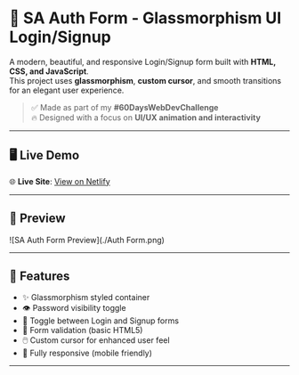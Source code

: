 # 🔐 SA Auth Form - Glassmorphism UI Login/Signup

A modern, beautiful, and responsive Login/Signup form built with **HTML, CSS, and JavaScript**.  
This project uses **glassmorphism**, **custom cursor**, and smooth transitions for an elegant user experience.

> ✅ Made as part of my **#60DaysWebDevChallenge**  
> 🔥 Designed with a focus on **UI/UX animation and interactivity**

---

## 🖥️ Live Demo

🌐 **Live Site**: [View on Netlify](https://your-netlify-link.netlify.app)

---

## 📸 Preview

![SA Auth Form Preview](./Auth Form.png)

---

## 🚀 Features

- ✨ Glassmorphism styled container
- 👁️ Password visibility toggle
- 🔁 Toggle between Login and Signup forms
- 🧠 Form validation (basic HTML5)
- 🖱️ Custom cursor for enhanced user feel
- 📱 Fully responsive (mobile friendly)

---



